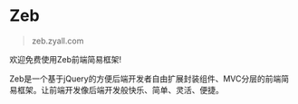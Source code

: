 # Zeb
> zeb.zyall.com
 
欢迎免费使用Zeb前端简易框架!

Zeb是一个基于jQuery的方便后端开发者自由扩展封装组件、MVC分层的前端简易框架。让前端开发像后端开发般快乐、简单、灵活、便捷。
